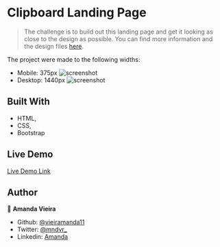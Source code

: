 # Clipboard Landing Page

> The challenge is to build out this landing page and get it looking as close to the design as possible. You can find more information and the design files [here](https://www.frontendmentor.io/challenges/clipboard-landing-page-5cc9bccd6c4c91111378ecb9).

The project were made to the following widths:

  - Mobile: 375px
  ![screenshot](../design/mockup-phone.png)
  - Desktop: 1440px
  ![screenshot](../design/desktop-phone.png)

## Built With

- HTML,
- CSS,
- Bootstrap

## Live Demo

[Live Demo Link](https://livedemo.com)


## Author

👤 **Amanda Vieira**

- Github: [@vieiramanda11](https://github.com/vieiramanda11)
- Twitter: [@mndvr_](https://twitter.com/mndvr_)
- Linkedin: [Amanda](https://www.linkedin.com/in/amandavieira23/)
